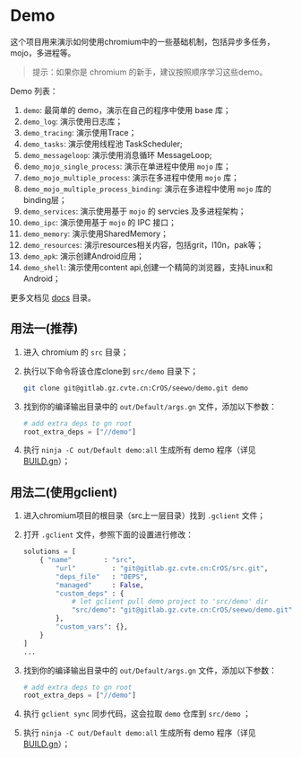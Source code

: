 # Demo

这个项目用来演示如何使用chromium中的一些基础机制，包括异步多任务，mojo，多进程等。

> 提示：如果你是 chromium 的新手，建议按照顺序学习这些demo。

Demo 列表：

1. `demo`: 最简单的 demo，演示在自己的程序中使用 base 库；
1. `demo_log`: 演示使用日志库；
1. `demo_tracing`: 演示使用Trace；
1. `demo_tasks`: 演示使用线程池 TaskScheduler;
1. `demo_messageloop`: 演示使用消息循环 MessageLoop;
1. `demo_mojo_single_process`: 演示在单进程中使用 `mojo` 库；
1. `demo_mojo_multiple_process`: 演示在多进程中使用 `mojo` 库；
1. `demo_mojo_multiple_process_binding`: 演示在多进程中使用 `mojo` 库的binding层；
1. `demo_services`: 演示使用基于 `mojo` 的 servcies 及多进程架构；
1. `demo_ipc`: 演示使用基于 `mojo` 的 IPC 接口；
1. `demo_memory`: 演示使用SharedMemory；
1. `demo_resources`: 演示resources相关内容，包括grit，l10n，pak等；
1. `demo_apk`: 演示创建Android应用；
1. `demo_shell`: 演示使用content api,创建一个精简的浏览器，支持Linux和Android；

更多文档见 [docs](./docs) 目录。

## 用法一(推荐)

1. 进入 chromium 的 `src` 目录；
2. 执行以下命令将该仓库clone到 `src/demo` 目录下；

    ```sh
    git clone git@gitlab.gz.cvte.cn:CrOS/seewo/demo.git demo
    ```

3. 找到你的编译输出目录中的 `out/Default/args.gn` 文件，添加以下参数：

    ```python
    # add extra deps to gn root
    root_extra_deps = ["//demo"]
    ```

4. 执行 `ninja -C out/Default demo:all` 生成所有 demo 程序（详见 [BUILD.gn](./BUILD.gn)）；

## 用法二(使用gclient)

1. 进入chromium项目的根目录（src上一层目录）找到 `.gclient` 文件；
2. 打开 `.gclient` 文件，参照下面的设置进行修改：

    ```python
    solutions = [
        { "name"        : "src",
            "url"         : "git@gitlab.gz.cvte.cn:CrOS/src.git",
            "deps_file"   : "DEPS",
            "managed"     : False,
            "custom_deps" : {
                # let gclient pull demo project to 'src/demo' dir
                "src/demo": "git@gitlab.gz.cvte.cn:CrOS/seewo/demo.git",
            },
            "custom_vars": {},
        }
    ]
    ...
    ```

3. 找到你的编译输出目录中的 `out/Default/args.gn` 文件，添加以下参数：

    ```python
    # add extra deps to gn root
    root_extra_deps = ["//demo"]
    ```

4. 执行 `gclient sync` 同步代码，这会拉取 `demo` 仓库到 `src/demo` ；
5. 执行 `ninja -C out/Default demo:all` 生成所有 demo 程序（详见 [BUILD.gn](./BUILD.gn)）；
